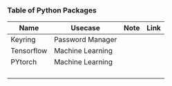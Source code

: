 ### Table of Python Packages
| Name       | Usecase          | Note | Link |
| ---------- | ---------------- | ---- | ---- |
| Keyring    | Password Manager |      |      |
| Tensorflow | Machine Learning |      |      |
| PYtorch    | Machine Learning |      |      |
|            |                  |      |      |
|            |                  |      |      |
|            |                  |      |      |
|            |                  |      |      |


## 
